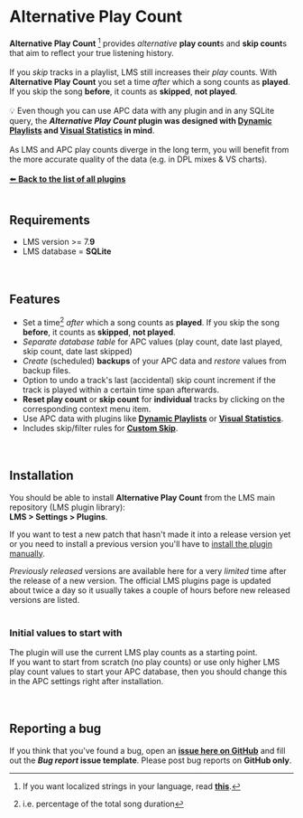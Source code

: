 Alternative Play Count
====

**Alternative Play Count** [^1] provides *alternative* **play count**s and **skip count**s that aim to reflect your true listening history.<br><br>
If you *skip* tracks in a playlist, LMS still increases their *play* counts. With **Alternative Play Count** you set a time *after* which a song counts as **played**. If you skip the song **before**, it counts as **skipped**, **not played**.<br><br>
💡 Even though you can use APC data with any plugin and in any SQLite query, the ***Alternative Play Count* plugin was designed with [Dynamic Playlists](https://github.com/AF-1/lms-dynamicplaylists) and [Visual Statistics](https://github.com/AF-1/lms-visualstatistics) in mind**.<br><br>
As LMS and APC play counts diverge in the long term, you will benefit from the more accurate quality of the data (e.g. in DPL mixes & VS charts).
<br><br>
[⬅️ **Back to the list of all plugins**](https://github.com/AF-1/)
<br><br>

## Requirements

- LMS version >= 7.**9**
- LMS database = **SQLite**
<br><br><br>


## Features
- Set a time[^2] *after* which a song counts as **played**. If you skip the song **before**, it counts as **skipped**, **not played**.
- *Separate database table* for APC values (play count, date last played, skip count, date last skipped)
- *Create* (scheduled) **backups** of your APC data and *restore* values from backup files.
- Option to undo a track's last (accidental) skip count increment if the track is played within a certain time span afterwards.
- **Reset play count** or **skip count** for **individual** tracks by clicking on the corresponding context menu item.
- Use APC data with plugins like [**Dynamic Playlists**](https://github.com/AF-1/lms-dynamicplaylists#dynamic-playlists) or [**Visual Statistics**](https://github.com/AF-1/lms-visualstatistics#visual-statistics).
- Includes skip/filter rules for [**Custom Skip**](https://github.com/AF-1/lms-customskip#custom-skip).
<br><br><br>

[^2]: i.e. percentage of the total song duration

## Installation

You should be able to install **Alternative Play Count** from the LMS main repository (LMS plugin library):<br>**LMS > Settings > Plugins**.<br>

If you want to test a new patch that hasn't made it into a release version yet or you need to install a previous version you'll have to [install the plugin manually](https://github.com/AF-1/sobras/wiki/Manual-installation-of-LMS-plugins).

*Previously released* versions are available here for a very *limited* time after the release of a new version. The official LMS plugins page is updated about twice a day so it usually takes a couple of hours before new released versions are listed.
<br><br>


### Initial values to start with
The plugin will use the current LMS play counts as a starting point.<br>
If you want to start from scratch (no play counts) or use only higher LMS play count values to start your APC database, then you should change this in the APC settings right after installation.
<br><br><br>


## Reporting a bug

If you think that you've found a bug, open an [**issue here on GitHub**](https://github.com/AF-1/lms-alternativeplaycount/issues) and fill out the ***Bug report* issue template**. Please post bug reports on **GitHub only**.

[^1]: If you want localized strings in your language, read <a href="https://github.com/AF-1/sobras/wiki/Adding-localization-to-LMS-plugins"><b>this</b></a>.